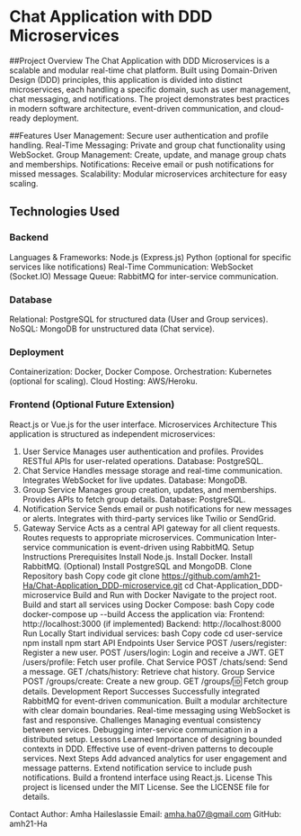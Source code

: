 # Chat Application with DDD Microservices
##Project Overview
The Chat Application with DDD Microservices is a scalable and modular real-time chat platform. Built using Domain-Driven Design (DDD) principles, this application is divided into distinct microservices, each handling a specific domain, such as user management, chat messaging, and notifications. The project demonstrates best practices in modern software architecture, event-driven communication, and cloud-ready deployment.

##Features
User Management: Secure user authentication and profile handling.
Real-Time Messaging: Private and group chat functionality using WebSocket.
Group Management: Create, update, and manage group chats and memberships.
Notifications: Receive email or push notifications for missed messages.
Scalability: Modular microservices architecture for easy scaling.

## Technologies Used
### Backend
Languages & Frameworks:
Node.js (Express.js)
Python (optional for specific services like notifications)
Real-Time Communication: WebSocket (Socket.IO)
Message Queue: RabbitMQ for inter-service communication.
### Database
Relational: PostgreSQL for structured data (User and Group services).
NoSQL: MongoDB for unstructured data (Chat service).
### Deployment
Containerization: Docker, Docker Compose.
Orchestration: Kubernetes (optional for scaling).
Cloud Hosting: AWS/Heroku.
### Frontend (Optional Future Extension)
React.js or Vue.js for the user interface.
Microservices Architecture
This application is structured as independent microservices:

1. User Service
Manages user authentication and profiles.
Provides RESTful APIs for user-related operations.
Database: PostgreSQL.
2. Chat Service
Handles message storage and real-time communication.
Integrates WebSocket for live updates.
Database: MongoDB.
3. Group Service
Manages group creation, updates, and memberships.
Provides APIs to fetch group details.
Database: PostgreSQL.
4. Notification Service
Sends email or push notifications for new messages or alerts.
Integrates with third-party services like Twilio or SendGrid.
5. Gateway Service
Acts as a central API gateway for all client requests.
Routes requests to appropriate microservices.
Communication
Inter-service communication is event-driven using RabbitMQ.
Setup Instructions
Prerequisites
Install Node.js.
Install Docker.
Install RabbitMQ.
(Optional) Install PostgreSQL and MongoDB.
Clone Repository
bash
Copy code
git clone https://github.com/amh21-Ha/Chat-Application_DDD-microservice.git
cd Chat-Application_DDD-microservice
Build and Run with Docker
Navigate to the project root.
Build and start all services using Docker Compose:
bash
Copy code
docker-compose up --build
Access the application via:
Frontend: http://localhost:3000 (if implemented)
Backend: http://localhost:8000
Run Locally
Start individual services:
bash
Copy code
cd user-service
npm install
npm start
API Endpoints
User Service
POST /users/register: Register a new user.
POST /users/login: Login and receive a JWT.
GET /users/profile: Fetch user profile.
Chat Service
POST /chats/send: Send a message.
GET /chats/history: Retrieve chat history.
Group Service
POST /groups/create: Create a new group.
GET /groups/:id: Fetch group details.
Development Report
Successes
Successfully integrated RabbitMQ for event-driven communication.
Built a modular architecture with clear domain boundaries.
Real-time messaging using WebSocket is fast and responsive.
Challenges
Managing eventual consistency between services.
Debugging inter-service communication in a distributed setup.
Lessons Learned
Importance of designing bounded contexts in DDD.
Effective use of event-driven patterns to decouple services.
Next Steps
Add advanced analytics for user engagement and message patterns.
Extend notification service to include push notifications.
Build a frontend interface using React.js.
License
This project is licensed under the MIT License. See the LICENSE file for details.

Contact
Author: Amha Haileslassie
Email: amha.ha07@gmail.com
GitHub: amh21-Ha
